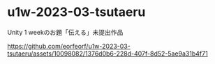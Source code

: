 # u1w-2023-03-tsutaeru
Unity 1 weekのお題「伝える」未提出作品


https://github.com/eorfeorf/u1w-2023-03-tsutaeru/assets/10098082/1376d0b6-228d-407f-8d52-5ae9a31b4f71

